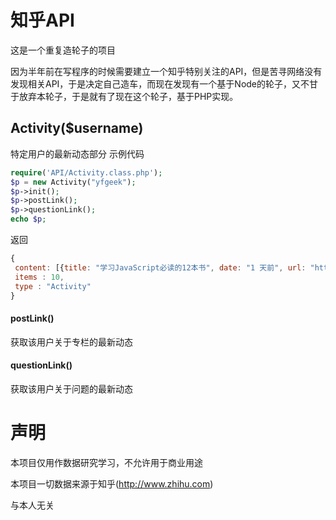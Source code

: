 # 知乎API
这是一个重复造轮子的项目

因为半年前在写程序的时候需要建立一个知乎特别关注的API，但是苦寻网络没有发现相关API，于是决定自己造车，而现在发现有一个基于Node的轮子，又不甘于放弃本轮子，于是就有了现在这个轮子，基于PHP实现。

## Activity($username)
特定用户的最新动态部分
示例代码

```php
require('API/Activity.class.php');
$p = new Activity("yfgeek");
$p->init();
$p->postLink();
$p->questionLink();
echo $p;
```
返回
```javascript
{
 content: [{title: "学习JavaScript必读的12本书", date: "1 天前", url: "http://zhuanlan.zhihu.com/p/22914734"},…],
 items : 10,
 type : "Activity"
}
```
#### postLink()
获取该用户关于专栏的最新动态
#### questionLink()
获取该用户关于问题的最新动态

# 声明

本项目仅用作数据研究学习，不允许用于商业用途

本项目一切数据来源于知乎(http://www.zhihu.com) 

与本人无关
